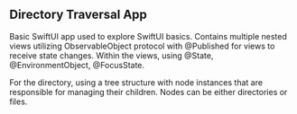 Directory Traversal App
-----------------------

Basic SwiftUI app used to explore SwiftUI basics. Contains multiple nested views utilizing ObservableObject protocol with @Published for views to receive state changes.
Within the views, using @State, @EnvironmentObject, @FocusState.

For the directory, using a tree structure with node instances that are responsible for managing their children. Nodes can be either directories or files.
